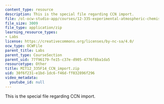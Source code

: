 ```yaml
---
content_type: resource
description: This is the special file regarding CCN import.
file: /ol-ocw-studio-app/courses/12-335-experimental-atmospheric-chemistry-fall-2014/30f6f231e1bd1dc6f46dff032896f296_MIT12_335F14_CCN_import.zip
file_size: 3009
file_type: application/zip
learning_resource_types:
- Labs
license: https://creativecommons.org/licenses/by-nc-sa/4.0/
ocw_type: OCWFile
parent_title: Labs
parent_type: CourseSection
parent_uid: 77f96179-fe15-c37e-d905-4776f8ba1da5
resourcetype: Other
title: MIT12_335F14_CCN_import.zip
uid: 30f6f231-e1bd-1dc6-f46d-ff032896f296
video_metadata:
  youtube_id: null
---
```

This is the special file regarding CCN import.